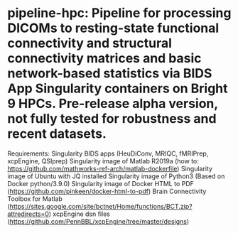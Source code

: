 # pipeline-hpc: Pipeline for processing DICOMs to resting-state functional connectivity and structural connectivity matrices and basic network-based statistics via BIDS App Singularity containers on Bright 9 HPCs. Pre-release alpha version, not fully tested for robustness and recent datasets.

Requirements: Singularity BIDS apps (HeuDiConv, MRIQC, fMRIPrep, xcpEngine, QSIprep) Singularity image of Matlab R2019a (how to: https://github.com/mathworks-ref-arch/matlab-dockerfile) Singularity image of Ubuntu with JQ installed Singularity image of Python3 (Based on Docker python/3.9.0) Singularity image of Docker HTML to PDF (https://github.com/pinkeen/docker-html-to-pdf) Brain Connectivity Toolbox for Matlab (https://sites.google.com/site/bctnet/Home/functions/BCT.zip?attredirects=0) xcpEngine dsn files (https://github.com/PennBBL/xcpEngine/tree/master/designs)
